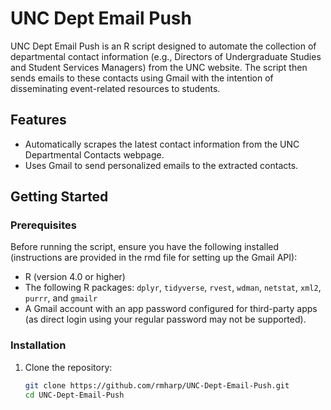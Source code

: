 # UNC Dept Email Push

UNC Dept Email Push is an R script designed to automate the collection of departmental contact information (e.g., Directors of Undergraduate Studies and Student Services Managers) from the UNC website. The script then sends emails to these contacts using Gmail with the intention of disseminating event-related resources to students.

## Features
- Automatically scrapes the latest contact information from the UNC Departmental Contacts webpage.
- Uses Gmail to send personalized emails to the extracted contacts.

## Getting Started

### Prerequisites

Before running the script, ensure you have the following installed (instructions are provided in the rmd file for setting up the Gmail API):

- R (version 4.0 or higher)
- The following R packages: `dplyr`, `tidyverse`, `rvest`, `wdman`, `netstat`, `xml2`, `purrr`, and `gmailr`
- A Gmail account with an app password configured for third-party apps (as direct login using your regular password may not be supported).

### Installation

1. Clone the repository:

   ```bash
   git clone https://github.com/rmharp/UNC-Dept-Email-Push.git
   cd UNC-Dept-Email-Push
   ```
